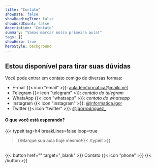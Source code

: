 ```yaml
---
title: "Contato"
showDate: false
showReadingTime: false
showWordCount: false
description: "Contato"
summary: "Vamos marcar nossa primeira aula!"
tags: []
showHero: true
heroStyle: background
---
```

## Estou disponível para tirar suas dúvidas
Você pode entrar em contato comigo de diversas formas:
  
- E-mail {{< icon "email" >}}: auladeinformatica@mailc.net
- Telegram {{< icon "telegram" >}}: *contato do telegram*
- WhatsApp {{< icon "whatsapp" >}}: *contato do whatsapp*
- Instagram {{< icon "instagram" >}}: [@informatica.igor](https://www.instagram.com/informatica.igor/)
- Twitter {{< icon "twitter" >}}: [@igorrodriguez_](https://twitter.com/igorrodriguez_)

#### O que você está esperando?

{{< typeit 
  tag=h4
  breakLines=false
  loop=true
>}}Marque sua aula hoje mesmo!{{< /typeit >}}
</br>
{{< button href="" target="_blank" >}}
Contato {{< icon "phone" >}}
{{< /button >}}
